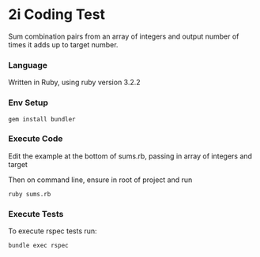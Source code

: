 # 2i Coding Test

Sum combination pairs from an array of integers and output number of times it adds up to target number.

### Language

Written in Ruby, using ruby version 3.2.2

### Env Setup

`gem install bundler`

### Execute Code 

Edit the example at the bottom of sums.rb, passing in array of integers and target

Then on command line, ensure in root of project and run

`ruby sums.rb`

### Execute Tests

To execute rspec tests run:

`bundle exec rspec`

